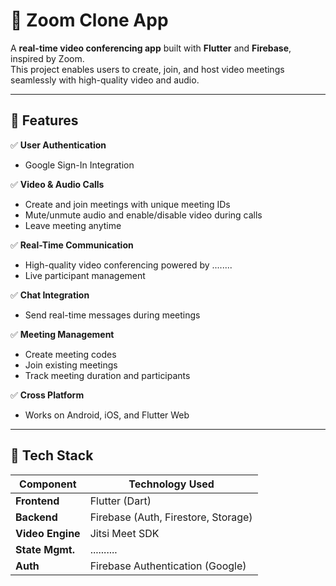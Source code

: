 # 🎥 Zoom Clone App

A **real-time video conferencing app** built with **Flutter** and **Firebase**, inspired by Zoom.  
This project enables users to create, join, and host video meetings seamlessly with high-quality video and audio.

---

## 🚀 Features

✅ **User Authentication**
- Google Sign-In Integration  

✅ **Video & Audio Calls**
- Create and join meetings with unique meeting IDs  
- Mute/unmute audio and enable/disable video during calls  
- Leave meeting anytime  

✅ **Real-Time Communication**
- High-quality video conferencing powered by ........ 
- Live participant management  

✅ **Chat Integration**
- Send real-time messages during meetings  

✅ **Meeting Management**
- Create meeting codes  
- Join existing meetings  
- Track meeting duration and participants  

✅ **Cross Platform**
- Works on Android, iOS, and Flutter Web  

---

## 🧰 Tech Stack

| Component        | Technology Used                          |
|------------------|-------------------------------------------|
| **Frontend**     | Flutter (Dart)                            |
| **Backend**      | Firebase (Auth, Firestore, Storage)       |
| **Video Engine** | Jitsi Meet SDK                            |
| **State Mgmt.**  | ..........                                |
| **Auth**         | Firebase Authentication (Google)          |


